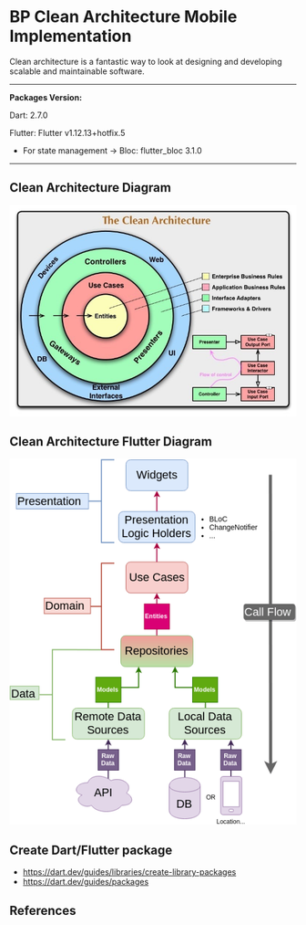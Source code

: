 # BP Clean Architecture Mobile Implementation

Clean architecture is a fantastic way to look at designing and developing scalable and maintainable software.



---

**Packages Version:**

Dart: 2.7.0

Flutter: Flutter v1.12.13+hotfix.5

- For state management -> Bloc: flutter_bloc 3.1.0

---

## Clean Architecture Diagram

![Clean Architecture](images/CleanArchitecture.jpg)

## Clean Architecture Flutter Diagram

![Clean Architecture Flutter Diagram](images/Clean-Architecture-Flutter-Diagram.png)

## Create Dart/Flutter package
- https://dart.dev/guides/libraries/create-library-packages
- https://dart.dev/guides/packages

## References

